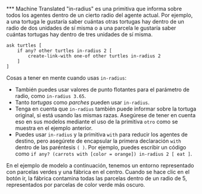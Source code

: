 ﻿*** Machine Translated
"in-radius" es una primitiva que informa sobre todos los agentes dentro de un cierto radio del agente actual. Por ejemplo, a una tortuga le gustaría saber cuántas otras tortugas hay dentro de un radio de dos unidades de sí misma o a una parcela le gustaría saber cuántas tortugas hay dentro de tres unidades de sí misma.



```
ask turtles [
	if any? other turtles in-radius 2 [
		create-link-with one-of other turtles in-radius 2
	]
]
```



Cosas a tener en mente cuando usas `in-radius`:

* También puedes usar valores de punto flotantes para el parámetro de radio, como `in-radius 3.65`.
* Tanto *tortugas* como *parches* pueden usar `in-radius`.
* Tenga en cuenta que `in-radius` también puede informar sobre la tortuga original, si está usando las mismas razas. Asegúrese de tener en cuenta eso en sus modelos mediante el uso de la primitiva `otro` como se muestra en el ejemplo anterior.
* Puedes usar `in-radius` y la primitiva `with` para reducir los agentes de destino, pero asegúrete de encapsular la primera declaración `with` dentro de las paréntesis `( )`. Por ejemplo, puedes escribir un código como `if any? (carrots with [color = orange]) in-radius 2 [ eat ]`.



En el ejemplo de modelo a continuación, tenemos un entorno representado con parcelas verdes y una fábrica en el centro. Cuando se hace clic en el botón ir, la fábrica contamina todas las parcelas dentro de un radio de 5, representados por parcelas de color verde más oscuro.